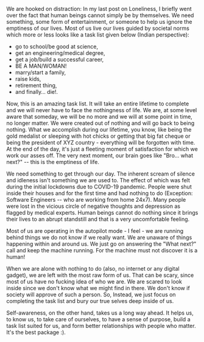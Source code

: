 We are hooked on distraction: In my last post on Loneliness, I briefly went over the fact that human beings cannot simply be by themselves. We need something, some form of entertainment, or someone to help us ignore the emptiness of our lives. Most of us live our lives guided by societal norms which more or less looks like a task list given below (Indian perspective):

  - go to school/be good at science,
  - get an engineering/medical degree, 
  - get a job/build a successful career,
  - BE A MAN/WOMAN! 
  - marry/start a family, 
  - raise kids, 
  - retirement thing,
  - and finally… die!. 

Now, this is an amazing task list. It will take an entire lifetime to complete and we will never have to face the nothingness of life. We are, at some level aware that someday, we will be no more and we will at some point in time, no longer matter. We were created out of nothing and will go back to being nothing. What we accomplish during our lifetime, you know, like being the gold medalist or sleeping with hot chicks or getting that big fat cheque or being the president of XYZ country - everything will be forgotten with time. At the end of the day, it's just a fleeting moment of satisfaction for which we work our asses off. The very next moment, our brain goes like "Bro... what next?" -- this is the emptiness of life. 

We need something to get through our day. The inherent scream of silence and idleness isn't something we are used to. The effect of which was felt during the initial lockdowns due to COVID-19 pandemic. People were shut inside their houses and for the first time and had nothing to do (Exception: Software Engineers -- who are working from home 24x7). Many people were lost in the vicious circle of negative thoughts and depression as flagged by medical experts. Human beings cannot do nothing since it brings their lives to an abrupt standstill and that is a very uncomfortable feeling.

Most of us are operating in the autopilot mode - I feel - we are running behind things we do not know if we really want. We are unaware of things happening within and around us. We just go on answering the "What next?" call and keep the machine running. For the machine must not discover it is a human!

When we are alone with nothing to do (also, no internet or any digital gadget), we are left with the most raw form of us. That can be scary, since most of us have no fucking idea of who we are. We are scared to look inside since we don't know what we might find in there. We don't know if society will approve of such a person. So, Instead, we just focus on completing the task list and bury our true selves deep inside of us.

Self-awareness, on the other hand, takes us a long way ahead. It helps us, to know us, to take care of ourselves, to have a sense of purpose, build a task list suited for us, and form better relationships with people who matter. It's the best package :). 



